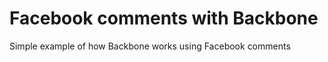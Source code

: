 Facebook comments with Backbone
===============================

Simple example of how Backbone works using Facebook comments
